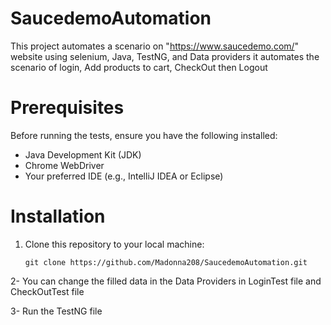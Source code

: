 # SaucedemoAutomation 
This project automates a scenario on "https://www.saucedemo.com/" website using selenium, Java, TestNG, and Data providers
it automates the scenario of login, Add products to cart, CheckOut then Logout

# Prerequisites
Before running the tests, ensure you have the following installed:
- Java Development Kit (JDK)
- Chrome WebDriver
- Your preferred IDE (e.g., IntelliJ IDEA or Eclipse)

# Installation

1. Clone this repository to your local machine:
   ```shell
   git clone https://github.com/Madonna208/SaucedemoAutomation.git
   
2- You can change the filled data in the Data Providers in LoginTest file and CheckOutTest file

3- Run the TestNG file

